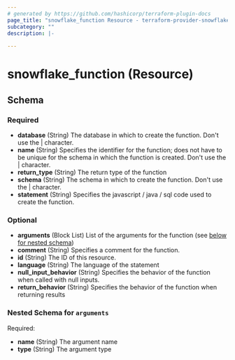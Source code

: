 ```yaml
---
# generated by https://github.com/hashicorp/terraform-plugin-docs
page_title: "snowflake_function Resource - terraform-provider-snowflake"
subcategory: ""
description: |-
  
---
```


# snowflake_function (Resource)





<!-- schema generated by tfplugindocs -->
## Schema

### Required

- **database** (String) The database in which to create the function. Don't use the | character.
- **name** (String) Specifies the identifier for the function; does not have to be unique for the schema in which the function is created. Don't use the | character.
- **return_type** (String) The return type of the function
- **schema** (String) The schema in which to create the function. Don't use the | character.
- **statement** (String) Specifies the javascript / java / sql code used to create the function.

### Optional

- **arguments** (Block List) List of the arguments for the function (see [below for nested schema](#nestedblock--arguments))
- **comment** (String) Specifies a comment for the function.
- **id** (String) The ID of this resource.
- **language** (String) The language of the statement
- **null_input_behavior** (String) Specifies the behavior of the function when called with null inputs.
- **return_behavior** (String) Specifies the behavior of the function when returning results

<a id="nestedblock--arguments"></a>
### Nested Schema for `arguments`

Required:

- **name** (String) The argument name
- **type** (String) The argument type


